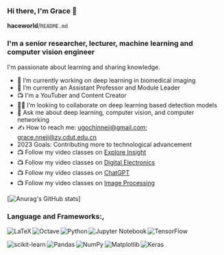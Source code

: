 ### Hi there, I'm Grace 👋

**haceworld**/`README.md`

### I'm a senior researcher, lecturer, machine learning and computer vision engineer

I'm passionate about learning and sharing knowledge.

- 🔭 I’m currently working on deep learning in biomedical imaging
- 🌱 I’m currently an Assistant Professor and Module Leader
- 📺 I'm a YouTuber and Content Creator
- 🙎‍♀️ I’m looking to collaborate on deep learning based detection models
- 💬 Ask me about deep learning, computer vision, and computer networking
- ✍ How to reach me: ugochinneji@gmail.com; grace.nneji@zy.cdut.edu.cn
-  2023 Goals: Contributing more to technological advancement
- 📺 Follow my video classes on <a href="https://rb.gy/ilyzh4"> Explore Insight</a>
- 📺 Follow my video classes on <a href="https://rb.gy/bzjmbs"> Digital Electronics</a>
- 📺 Follow my video classes on <a href="https://rb.gy/lscd2f">ChatGPT</a>
- 📺 Follow my video classes on <a href="https://rb.gy/puv2nl">Image Processing</a>


[![Anurag's GitHub stats](https://github-readme-stats.vercel.app/api?username=haceworld&theme=radical)]

### Language and Frameworks:,

<img align="left" alt="LaTeX" src="https://img.shields.io/badge/latex-%23008080.svg?style=for-the-badge&logo=latex&logoColor=white"/>

<img align="left" alt="Octave" src="https://img.shields.io/badge/OCTAVE-darkblue?style=for-the-badge&logo=octave&logoColor=fcd683"/>

<img align="left" alt="Python" src="https://img.shields.io/badge/python-3670A0?style=for-the-badge&logo=python&logoColor=ffdd54"/>

<img align="left" alt="Jupyter Notebook" src="https://img.shields.io/badge/jupyter-%23FA0F00.svg?style=for-the-badge&logo=jupyter&logoColor=white"/>

![TensorFlow](https://img.shields.io/badge/TensorFlow-%23FF6F00.svg?style=for-the-badge&logo=TensorFlow&logoColor=white)

<img align="left" alt="scikit-learn" src="https://img.shields.io/badge/scikit--learn-%23F7931E.svg?style=for-the-badge&logo=scikit-learn&logoColor=white"/>

<img align="left" alt="Pandas" src="https://img.shields.io/badge/pandas-%23150458.svg?style=for-the-badge&logo=pandas&logoColor=white"/>

<img align="left" alt="NumPy" src="https://img.shields.io/badge/numpy-%23013243.svg?style=for-the-badge&logo=numpy&logoColor=white"/>

<img align="left" alt="Matplotlib" src="https://img.shields.io/badge/Matplotlib-%23ffffff.svg?style=for-the-badge&logo=Matplotlib&logoColor=black"/>

<img align="left" alt="Keras" src="https://img.shields.io/badge/Keras-%23D00000.svg?style=for-the-badge&logo=Keras&logoColor=white"/>
